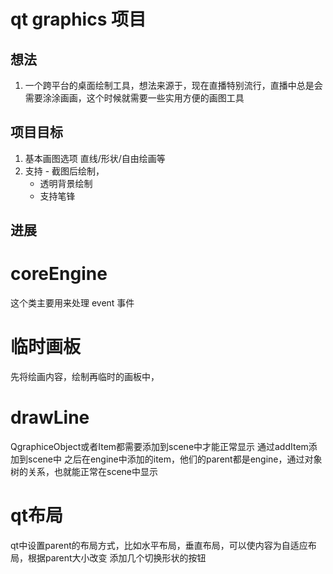 # qt graphics 项目

## 想法
1. 一个跨平台的桌面绘制工具，想法来源于，现在直播特别流行，直播中总是会需要涂涂画画，这个时候就需要一些实用方便的画图工具

## 项目目标
1. 基本画图选项 直线/形状/自由绘画等
2. 支持 - 截图后绘制，
	- 透明背景绘制
	- 支持笔锋

## 进展
# coreEngine
  这个类主要用来处理 event 事件
# 临时画板
  先将绘画内容，绘制再临时的画板中，

# drawLine
  QgraphiceObject或者Item都需要添加到scene中才能正常显示
  通过addItem添加到scene中
  之后在engine中添加的item，他们的parent都是engine，通过对象树的关系，也就能正常在scene中显示

# qt布局
  qt中设置parent的布局方式，比如水平布局，垂直布局，可以使内容为自适应布局，根据parent大小改变
  添加几个切换形状的按钮
  
